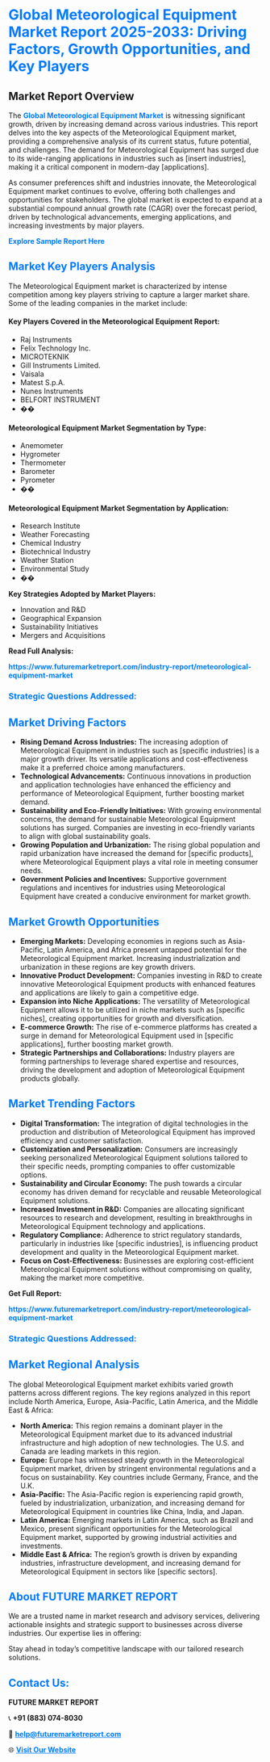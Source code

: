 <h1 style="color: #007BFF;">Global Meteorological Equipment Market Report 2025-2033: Driving Factors, Growth Opportunities, and Key Players</h1>

<section id="overview">
<h2>Market Report Overview</h2>
<p>The <a href="https://www.futuremarketreport.com/industry-report/meteorological-equipment-market" style="color: #007BFF; text-decoration: none;"><strong>Global Meteorological Equipment Market</strong></a> is witnessing significant growth, driven by increasing demand across various industries. This report delves into the key aspects of the Meteorological Equipment market, providing a comprehensive analysis of its current status, future potential, and challenges. The demand for Meteorological Equipment has surged due to its wide-ranging applications in industries such as [insert industries], making it a critical component in modern-day [applications].</p>
<p>As consumer preferences shift and industries innovate, the Meteorological Equipment market continues to evolve, offering both challenges and opportunities for stakeholders. The global market is expected to expand at a substantial compound annual growth rate (CAGR) over the forecast period, driven by technological advancements, emerging applications, and increasing investments by major players.</p>
</section>

<section id="overview">
<p><a href="https://www.futuremarketreport.com/request-sample/reportId=117883" style="color: #007BFF; text-decoration: none;"><strong>Explore Sample Report Here</strong></a></p>
</section>

<section id="key-players">
<h2 style="color: #007BFF;">Market Key Players Analysis</h2>
<p>The Meteorological Equipment market is characterized by intense competition among key players striving to capture a larger market share. Some of the leading companies in the market include:</p>
<h4>Key Players Covered in the Meteorological Equipment Report:</h4>
<ul><li>Raj Instruments</li><li>Felix Technology Inc.</li><li>MICROTEKNIK</li><li>Gill Instruments Limited.</li><li>Vaisala</li><li>Matest S.p.A.</li><li>Nunes Instruments</li><li>BELFORT INSTRUMENT</li><li>��</li></ul>
<h4>Meteorological Equipment Market Segmentation by Type:</h4>
<ul><li>Anemometer</li><li>Hygrometer</li><li>Thermometer</li><li>Barometer</li><li>Pyrometer</li><li>��</li></ul>

<h4>Meteorological Equipment Market Segmentation by Application:</h4>
<ul><li>Research Institute</li><li>Weather Forecasting</li><li>Chemical Industry</li><li>Biotechnical Industry</li><li>Weather Station</li><li>Environmental Study</li><li>��</li></ul>
<p><strong>Key Strategies Adopted by Market Players:</strong></p>
<ul>
<li>Innovation and R&D</li>
<li>Geographical Expansion</li>
<li>Sustainability Initiatives</li>
<li>Mergers and Acquisitions</li>
</ul>
</section>

<section>
<p><strong>Read Full Analysis: </strong></p><a href="https://www.futuremarketreport.com/industry-report/meteorological-equipment-market" style="color: #007BFF; text-decoration: none;"><strong>https://www.futuremarketreport.com/industry-report/meteorological-equipment-market</strong></a>
<h3 style="color: #007BFF;">Strategic Questions Addressed:</h3>
</section>

<section id="driving-factors">
<h2 style="color: #007BFF;">Market Driving Factors</h2>
<ul>
<li><strong>Rising Demand Across Industries:</strong> The increasing adoption of Meteorological Equipment in industries such as [specific industries] is a major growth driver. Its versatile applications and cost-effectiveness make it a preferred choice among manufacturers.</li>
<li><strong>Technological Advancements:</strong> Continuous innovations in production and application technologies have enhanced the efficiency and performance of Meteorological Equipment, further boosting market demand.</li>
<li><strong>Sustainability and Eco-Friendly Initiatives:</strong> With growing environmental concerns, the demand for sustainable Meteorological Equipment solutions has surged. Companies are investing in eco-friendly variants to align with global sustainability goals.</li>
<li><strong>Growing Population and Urbanization:</strong> The rising global population and rapid urbanization have increased the demand for [specific products], where Meteorological Equipment plays a vital role in meeting consumer needs.</li>
<li><strong>Government Policies and Incentives:</strong> Supportive government regulations and incentives for industries using Meteorological Equipment have created a conducive environment for market growth.</li>
</ul>
</section>

<section id="growth-opportunities">
<h2 style="color: #007BFF;">Market Growth Opportunities</h2>
<ul>
<li><strong>Emerging Markets:</strong> Developing economies in regions such as Asia-Pacific, Latin America, and Africa present untapped potential for the Meteorological Equipment market. Increasing industrialization and urbanization in these regions are key growth drivers.</li>
<li><strong>Innovative Product Development:</strong> Companies investing in R&D to create innovative Meteorological Equipment products with enhanced features and applications are likely to gain a competitive edge.</li>
<li><strong>Expansion into Niche Applications:</strong> The versatility of Meteorological Equipment allows it to be utilized in niche markets such as [specific niches], creating opportunities for growth and diversification.</li>
<li><strong>E-commerce Growth:</strong> The rise of e-commerce platforms has created a surge in demand for Meteorological Equipment used in [specific applications], further boosting market growth.</li>
<li><strong>Strategic Partnerships and Collaborations:</strong> Industry players are forming partnerships to leverage shared expertise and resources, driving the development and adoption of Meteorological Equipment products globally.</li>
</ul>
</section>

<section id="trending-factors">
<h2 style="color: #007BFF;">Market Trending Factors</h2>
<ul>
<li><strong>Digital Transformation:</strong> The integration of digital technologies in the production and distribution of Meteorological Equipment has improved efficiency and customer satisfaction.</li>
<li><strong>Customization and Personalization:</strong> Consumers are increasingly seeking personalized Meteorological Equipment solutions tailored to their specific needs, prompting companies to offer customizable options.</li>
<li><strong>Sustainability and Circular Economy:</strong> The push towards a circular economy has driven demand for recyclable and reusable Meteorological Equipment solutions.</li>
<li><strong>Increased Investment in R&D:</strong> Companies are allocating significant resources to research and development, resulting in breakthroughs in Meteorological Equipment technology and applications.</li>
<li><strong>Regulatory Compliance:</strong> Adherence to strict regulatory standards, particularly in industries like [specific industries], is influencing product development and quality in the Meteorological Equipment market.</li>
<li><strong>Focus on Cost-Effectiveness:</strong> Businesses are exploring cost-efficient Meteorological Equipment solutions without compromising on quality, making the market more competitive.</li>
</ul>
</section>

<section>
<p><strong>Get Full Report: </strong></p><a href="https://www.futuremarketreport.com/industry-report/meteorological-equipment-market" style="color: #007BFF; text-decoration: none;"><strong>https://www.futuremarketreport.com/industry-report/meteorological-equipment-market</strong></a>
<h3 style="color: #007BFF;">Strategic Questions Addressed:</h3>
</section>


<section id="regional-analysis">
<h2 style="color: #007BFF;">Market Regional Analysis</h2>
<p>The global Meteorological Equipment market exhibits varied growth patterns across different regions. The key regions analyzed in this report include North America, Europe, Asia-Pacific, Latin America, and the Middle East & Africa:</p>
<ul>
<li><strong>North America:</strong> This region remains a dominant player in the Meteorological Equipment market due to its advanced industrial infrastructure and high adoption of new technologies. The U.S. and Canada are leading markets in this region.</li>
<li><strong>Europe:</strong> Europe has witnessed steady growth in the Meteorological Equipment market, driven by stringent environmental regulations and a focus on sustainability. Key countries include Germany, France, and the U.K.</li>
<li><strong>Asia-Pacific:</strong> The Asia-Pacific region is experiencing rapid growth, fueled by industrialization, urbanization, and increasing demand for Meteorological Equipment in countries like China, India, and Japan.</li>
<li><strong>Latin America:</strong> Emerging markets in Latin America, such as Brazil and Mexico, present significant opportunities for the Meteorological Equipment market, supported by growing industrial activities and investments.</li>
<li><strong>Middle East & Africa:</strong> The region’s growth is driven by expanding industries, infrastructure development, and increasing demand for Meteorological Equipment in sectors like [specific sectors].</li>
</ul>
</section>

<footer>
<h2 style="color: #007BFF;">About FUTURE MARKET REPORT</h2>
<p>We are a trusted name in market research and advisory services, delivering actionable insights and strategic support to businesses across diverse industries. Our expertise lies in offering:</p>

<p>Stay ahead in today’s competitive landscape with our tailored research solutions.</p>

<h2 style="color: #007BFF;">Contact Us:</h2>
<p><strong>FUTURE MARKET REPORT</strong></p>
<p>📞 <strong>+91 (883) 074-8030</strong></p>
<p>📧 <strong><a href="mailto:help@futuremarketreport.com" style="color: #007BFF;">help@futuremarketreport.com</a></strong></p>
<p>🌐 <strong><a href="https://www.futuremarketreport.com/" style="color: #007BFF;">Visit Our Website</a></strong></p>
</footer>